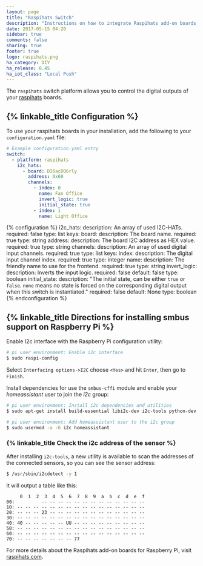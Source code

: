 ```yaml
---
layout: page
title: "Raspihats Switch"
description: "Instructions on how to integrate Raspihats add-on boards for Raspberry Pi into Home Assistant as a switch."
date: 2017-05-15 04:20
sidebar: true
comments: false
sharing: true
footer: true
logo: raspihats.png
ha_category: DIY
ha_release: 0.45
ha_iot_class: "Local Push"
---
```



The `raspihats` switch platform allows you to control the digital outputs of your [raspihats](http://www.raspihats.com/) boards.

## {% linkable_title Configuration %}

To use your raspihats boards in your installation, add the following to your `configuration.yaml` file:

```yaml
# Example configuration.yaml entry
switch:
  - platform: raspihats
    i2c_hats:
      - board: DI6acDQ6rly
        address: 0x60
        channels:
          - index: 0
            name: Fan Office
            invert_logic: true
            initial_state: true
          - index: 1
            name: Light Office
```

{% configuration %}
i2c_hats:
  description: An array of used I2C-HATs.
  required: false
  type: list
  keys:
    board:
      description: The board name.
      required: true
      type: string
    address:
      description: The board I2C address as HEX value.
      required: true
      type: string
    channels:
      description: An array of used digital input channels.
      required: true
      type: list
      keys:
        index:
          description: The digital input channel index.
          required: true
          type: integer
        name:
          description: The friendly name to use for the frontend.
          required: true
          type: string
        invert_logic:
          description: Inverts the input logic.
          required: false
          default: false
          type: boolean
        initial_state:
          description: "The initial state, can be either `true` or `false`. `none` means no state is forced on the corresponding digital output when this switch is instantiated."
          required: false
          default: None
          type: boolean
{% endconfiguration %}

## {% linkable_title Directions for installing smbus support on Raspberry Pi %}

Enable I2c interface with the Raspberry Pi configuration utility:

```bash
# pi user environment: Enable i2c interface
$ sudo raspi-config
```

Select `Interfacing options->I2C` choose `<Yes>` and hit `Enter`, then go to `Finish`.

Install dependencies for use the `smbus-cffi` module and enable your _homeassistant_ user to join the _i2c_ group:

```bash
# pi user environment: Install i2c dependencies and utilities
$ sudo apt-get install build-essential libi2c-dev i2c-tools python-dev libffi-dev

# pi user environment: Add homeassistant user to the i2c group
$ sudo usermod -a -G i2c homeassistant
```

### {% linkable_title Check the i2c address of the sensor %}

After installing `i2c-tools`, a new utility is available to scan the addresses of the connected sensors, so you can see the sensor address:

```bash
$ /usr/sbin/i2cdetect -y 1
```

It will output a table like this:

```text
     0  1  2  3  4  5  6  7  8  9  a  b  c  d  e  f
00:          -- -- -- -- -- -- -- -- -- -- -- -- --
10: -- -- -- -- -- -- -- -- -- -- -- -- -- -- -- --
20: -- -- -- 23 -- -- -- -- -- -- -- -- -- -- -- --
30: -- -- -- -- -- -- -- -- -- -- -- -- -- -- -- --
40: 40 -- -- -- -- -- UU -- -- -- -- -- -- -- -- --
50: -- -- -- -- -- -- -- -- -- -- -- -- -- -- -- --
60: -- -- -- -- -- -- -- -- -- -- -- -- -- -- -- --
70: -- -- -- -- -- -- -- 77
```

For more details about the Raspihats add-on boards for Raspberry Pi, visit [raspihats.com](http://www.raspihats.com/).
